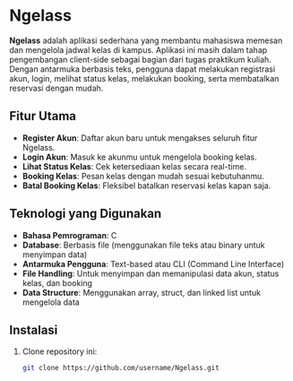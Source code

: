 # Ngelass

**Ngelass** adalah aplikasi sederhana yang membantu mahasiswa memesan dan mengelola jadwal kelas di kampus. Aplikasi ini masih dalam tahap pengembangan client-side sebagai bagian dari tugas praktikum kuliah. Dengan antarmuka berbasis teks, pengguna dapat melakukan registrasi akun, login, melihat status kelas, melakukan booking, serta membatalkan reservasi dengan mudah.

## Fitur Utama
- **Register Akun**: Daftar akun baru untuk mengakses seluruh fitur Ngelass.
- **Login Akun**: Masuk ke akunmu untuk mengelola booking kelas.
- **Lihat Status Kelas**: Cek ketersediaan kelas secara real-time.
- **Booking Kelas**: Pesan kelas dengan mudah sesuai kebutuhanmu.
- **Batal Booking Kelas**: Fleksibel batalkan reservasi kelas kapan saja.

## Teknologi yang Digunakan
- **Bahasa Pemrograman**: C
- **Database**: Berbasis file (menggunakan file teks atau binary untuk menyimpan data)
- **Antarmuka Pengguna**: Text-based atau CLI (Command Line Interface)
- **File Handling**: Untuk menyimpan dan memanipulasi data akun, status kelas, dan booking
- **Data Structure**: Menggunakan array, struct, dan linked list untuk mengelola data

## Instalasi
1. Clone repository ini:
   ```bash
   git clone https://github.com/username/Ngelass.git
